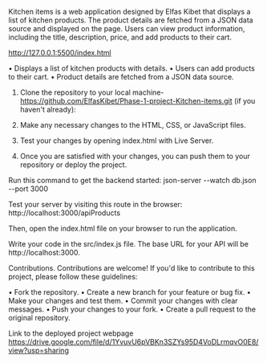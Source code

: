 <!-- Kitchen Items -->

Kitchen items is a web application designed by Elfas Kibet that displays a list of kitchen products. The product details are fetched from a JSON data source and displayed on the page. Users can view product information, including the title, description, price, and add products to their cart.

<!-- live url -->

http://127.0.0.1:5500/index.html

<!-- Features -->

• Displays a list of kitchen products with details.
• Users can add products to their cart.
• Product details are fetched from a JSON data source.

<!-- steps -->

1. Clone the repository to your local machine-https://github.com/ElfasKibet/Phase-1-project-Kitchen-items.git (if you haven't already):

2. Make any necessary changes to the HTML, CSS, or JavaScript files.

3. Test your changes by opening index.html with Live Server.

4. Once you are satisfied with your changes, you can push them to your repository or deploy the project.

<!-- setup -->

Run this command to get the backend started:
json-server --watch db.json --port 3000

Test your server by visiting this route in the browser:
http://localhost:3000/apiProducts

Then, open the index.html file on your browser to run the application.

Write your code in the src/index.js file. The base URL for your API will be http://localhost:3000.

Contributions.
Contributions are welcome! If you'd like to contribute to this project, please follow these guidelines:

• Fork the repository.
• Create a new branch for your feature or bug fix.
• Make your changes and test them.
• Commit your changes with clear messages.
• Push your changes to your fork.
• Create a pull request to the original repository.

Link to the deployed project webpage
https://drive.google.com/file/d/1YvuvU6pVBKn3SZYs95D4VoDLrmqvO0E8/view?usp=sharing